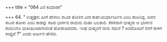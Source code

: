 +++
title = "064 ಎನೆ ಕುಮಾರಕ"

+++
64. " ಉತ್ತgನು ಹೀಗೆ ಹೇಳಲು  ಸಾವಿರ ತೋಳಿನ ವೀರ ಕಾರ್ತವೀರ್ಯಾರ್ಜುನ ಎಂಬ ರಾಜನಿದ್ದ. ಅವನ ಸಾವಿರ ತೋಳು ಎಂಬ ಕಾಡನ್ನು ಕಡಿದ ಭಾರ್ಗವ ರಾಮನು ಮಹಾ ಬಲಶಾಲಿ. ಕೆರಳಿದಾಗ ಭೀಷ್ಮರು ಆ ಭಾರ್ಗವ ರಾಮನಿಗೂ ಭೀತಿಯುಂಟಾಗುವಂತೆ ಹೋರಾಡಿದವರು. ಇಂಥ ಭೀಷ್ಮರಿಗೆ ನಾನು ಸಮನೆ ? ಅವರೊಂದಿಗೆ ನನಗೆ ಕಾಳಗ ಸಾಧ್ಯವೆ ?" ಎಂದು ಅರ್ಜುನ ಹೇಳಿದ.